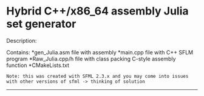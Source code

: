 Hybrid C++/x86_64 assembly Julia set generator
===============================================================================
Description:

   Contains:
        *gen_Julia.asm      file with assembly
        *main.cpp           file with C++ SFLM program
        *Raw_Julia.cpp/h    file with class packing C-style assembly function
        *CMakeLists.txt
        
    Note: this was created with SFML 2.3.x and you may come into issues with other versions of sfml -> thinking of solution
-------------------------------------------------------------------------------
